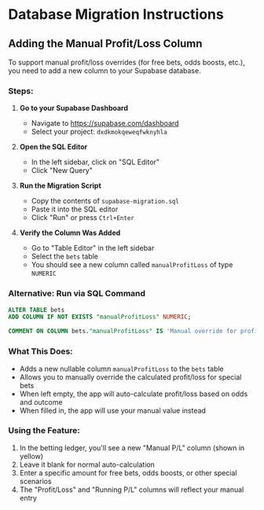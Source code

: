 # Database Migration Instructions

## Adding the Manual Profit/Loss Column

To support manual profit/loss overrides (for free bets, odds boosts, etc.), you need to add a new column to your Supabase database.

### Steps:

1. **Go to your Supabase Dashboard**
   - Navigate to https://supabase.com/dashboard
   - Select your project: `dxdkmokqeweqfwknyhla`

2. **Open the SQL Editor**
   - In the left sidebar, click on "SQL Editor"
   - Click "New Query"

3. **Run the Migration Script**
   - Copy the contents of `supabase-migration.sql`
   - Paste it into the SQL editor
   - Click "Run" or press `Ctrl+Enter`

4. **Verify the Column Was Added**
   - Go to "Table Editor" in the left sidebar
   - Select the `bets` table
   - You should see a new column called `manualProfitLoss` of type `NUMERIC`

### Alternative: Run via SQL Command

```sql
ALTER TABLE bets 
ADD COLUMN IF NOT EXISTS "manualProfitLoss" NUMERIC;

COMMENT ON COLUMN bets."manualProfitLoss" IS 'Manual override for profit/loss calculation (for free bets, odds boosts, etc.)';
```

### What This Does:

- Adds a new nullable column `manualProfitLoss` to the `bets` table
- Allows you to manually override the calculated profit/loss for special bets
- When left empty, the app will auto-calculate profit/loss based on odds and outcome
- When filled in, the app will use your manual value instead

### Using the Feature:

1. In the betting ledger, you'll see a new "Manual P/L" column (shown in yellow)
2. Leave it blank for normal auto-calculation
3. Enter a specific amount for free bets, odds boosts, or other special scenarios
4. The "Profit/Loss" and "Running P/L" columns will reflect your manual entry
